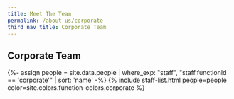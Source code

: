 ```yaml
---
title: Meet The Team
permalink: /about-us/corporate
third_nav_title: Corporate Team
---
```


## **Corporate Team**

{%- assign people = site.data.people | where_exp: "staff", "staff.functionId == 'corporate'" | sort: 'name' -%}
{% include staff-list.html people=people color=site.colors.function-colors.corporate %}
